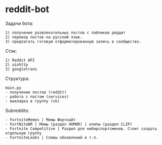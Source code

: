 # reddit-bot

Задачи бота:
    
    1) получение развлекательных постов с пабликов реддит
    2) перевод постов на русский язык.
    3) предлагать готовую отформатированную запись в сообщество.

Стэк:    
    
    1) Reddit API
    2) aiohttp
    3) googletrans

Структура:
    
    main.py
    - получение постов (reddit)
    - работа с постом (services)
    - выкладка в группу (vk)


Subreddits:

    - FortniteMemes | Мемы Фортнайт
    - FortNiteBR | Мемы (раздел HUMOR) | клипы (раздел CLIP)
    - Fortnite Competitive | Раздел для киберспортсменов. Стоит создать отдельную группу
    - FortniteLeaks | Сливы обновлений и т.п.
